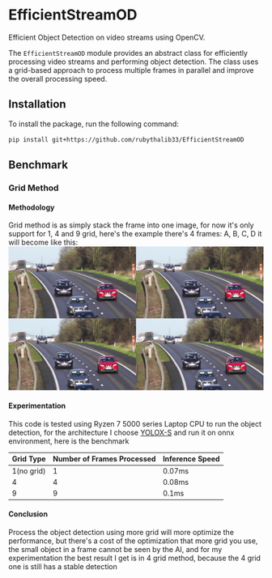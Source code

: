 # EfficientStreamOD


Efficient Object Detection on video streams using OpenCV.

The `EfficientStreamOD` module provides an abstract class for efficiently processing video streams and performing object detection. The class uses a grid-based approach to process multiple frames in parallel and improve the overall processing speed.

## Installation

To install the package, run the following command:
```bash
pip install git+https://github.com/rubythalib33/EfficientStreamOD
```

## Benchmark
### Grid Method
#### Methodology
Grid method is as simply stack the frame into one image, for now it's only support for 1, 4 and 9 grid, here's the example
there's 4 frames: A, B, C, D
it will become like this:
![grid-image](./assets/grid_image.jpg)
#### Experimentation
This code is tested using Ryzen 7 5000 series Laptop CPU to run the object detection, for the architecture I choose [YOLOX-S](https://github.com/Megvii-BaseDetection/YOLOX)
 and run it on onnx environment, here is the benchmark

| Grid Type | Number of Frames Processed | Inference Speed |
|-----------|----------------------------|-----------------|
| 1(no grid)| 1                          | 0.07ms          |
| 4         | 4                          | 0.08ms          |
| 9         | 9                          | 0.1ms           |

#### Conclusion
Process the object detection using more grid will more optimize the performance, but there's a cost of the optimization that more grid you use, the small object in a frame cannot be seen by the AI, and for my experimentation the best result I get is in 4 grid method, because the 4 grid one is still has a stable detection